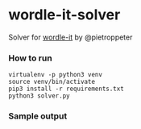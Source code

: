# wordle-it-solver

Solver for [wordle-it](https://github.com/pietroppeter/wordle-it) by @pietroppeter

### How to run
```
virtualenv -p python3 venv
source venv/bin/activate
pip3 install -r requirements.txt
python3 solver.py
```

### Sample output


